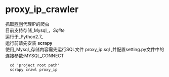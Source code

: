 # proxy_ip_crawler

  抓取[西刺](http://www.xicidaili.com "xicidaili.com")代理IP的爬虫<br>
  目前支持存储_Mysql_，_Sqlite_<br>
  运行于_Python2.7_<br>
  运行前请先安装 __scrapy__<br>
  使用_Mysql_存储内容需先运行SQL文件 proxy_ip.sql ,并配置setting.py文件中的连接参数:MYSQL_CONNECT<br>
  
      cd 'project root path'
      scrapy crawl proxy_ip
